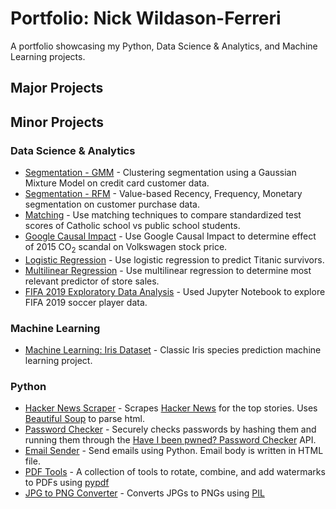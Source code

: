# Portfolio: Nick Wildason-Ferreri
A portfolio showcasing my Python, Data Science & Analytics, and Machine Learning projects.

## Major Projects

## Minor Projects

### Data Science & Analytics
* [Segmentation - GMM](https://github.com/nwferreri/segmentation-gmm) - Clustering segmentation using a Gaussian Mixture Model on credit card customer data.
* [Segmentation - RFM](https://github.com/nwferreri/segmentation-rfm) - Value-based Recency, Frequency, Monetary segmentation on customer purchase data.
* [Matching](https://github.com/nwferreri/matching) - Use matching techniques to compare standardized test scores of Catholic school vs public school students.
* [Google Causal Impact](https://github.com/nwferreri/google-causal-impact) - Use Google Causal Impact to determine effect of 2015 CO<sub>2</sub> scandal on Volkswagen stock price.
* [Logistic Regression](https://github.com/nwferreri/logistic-regression) - Use logistic regression to predict Titanic survivors.
* [Multilinear Regression](https://github.com/nwferreri/multilinear-regression) - Use multilinear regression to determine most relevant predictor of store sales.
* [FIFA 2019 Exploratory Data Analysis](https://github.com/nwferreri/fifa19-eda) - Used Jupyter Notebook to explore FIFA 2019 soccer player data.

### Machine Learning
* [Machine Learning: Iris Dataset](https://github.com/nwferreri/ml-iris) - Classic Iris species prediction machine learning project.

### Python
* [Hacker News Scraper](https://github.com/nwferreri/hacker-news-scraper) - Scrapes [Hacker News](https://news.ycombinator.com/news) for the top stories. Uses [Beautiful Soup](https://www.crummy.com/software/BeautifulSoup/bs4/doc/) to parse html.
* [Password Checker](https://github.com/nwferreri/password-checker) - Securely checks passwords by hashing them and running them through the [Have I been pwned? Password Checker](https://haveibeenpwned.com/Passwords) API.
* [Email Sender](https://github.com/nwferreri/email-sender) - Send emails using Python.  Email body is written in HTML file.
* [PDF Tools](https://github.com/nwferreri/PDF-tools) - A collection of tools to rotate, combine, and add watermarks to PDFs using [pypdf](https://pypi.org/project/pypdf/)
* [JPG to PNG Converter](https://github.com/nwferreri/JPG-to-PNG-converter) - Converts JPGs to PNGs using [PIL](https://pillow.readthedocs.io/en/stable/)
